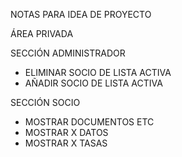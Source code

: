 NOTAS PARA IDEA DE PROYECTO 

ÁREA PRIVADA

SECCIÓN ADMINISTRADOR 
  - ELIMINAR SOCIO DE LISTA ACTIVA
  - AÑADIR SOCIO DE LISTA ACTIVA

SECCIÓN SOCIO 
  - MOSTRAR DOCUMENTOS ETC
  - MOSTRAR X DATOS
  - MOSTRAR X TASAS
